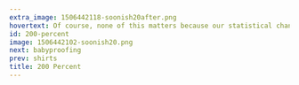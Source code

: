 ```yaml
---
extra_image: 1506442118-soonish20after.png
hovertext: Of course, none of this matters because our statistical chance of winning the championship is infinitesimal.
id: 200-percent
image: 1506442102-soonish20.png
next: babyproofing
prev: shirts
title: 200 Percent
---
```

